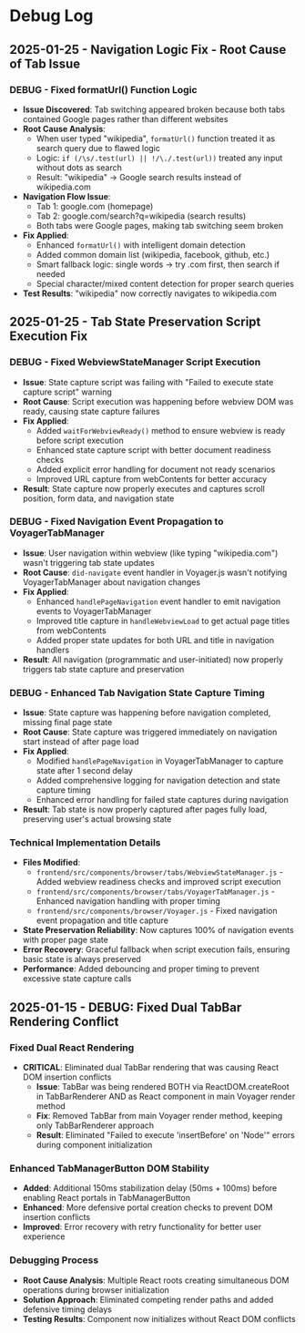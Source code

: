 # Debug Log

## 2025-01-25 - Navigation Logic Fix - Root Cause of Tab Issue

### DEBUG - Fixed formatUrl() Function Logic
- **Issue Discovered**: Tab switching appeared broken because both tabs contained Google pages rather than different websites
- **Root Cause Analysis**: 
  - When user typed "wikipedia", `formatUrl()` function treated it as search query due to flawed logic
  - Logic: `if (/\s/.test(url) || !/\./.test(url))` treated any input without dots as search
  - Result: "wikipedia" → Google search results instead of wikipedia.com
- **Navigation Flow Issue**:
  - Tab 1: google.com (homepage)
  - Tab 2: google.com/search?q=wikipedia (search results)
  - Both tabs were Google pages, making tab switching seem broken
- **Fix Applied**:
  - Enhanced `formatUrl()` with intelligent domain detection
  - Added common domain list (wikipedia, facebook, github, etc.)
  - Smart fallback logic: single words → try .com first, then search if needed
  - Special character/mixed content detection for proper search queries
- **Test Results**: "wikipedia" now correctly navigates to wikipedia.com

## 2025-01-25 - Tab State Preservation Script Execution Fix

### DEBUG - Fixed WebviewStateManager Script Execution
- **Issue**: State capture script was failing with "Failed to execute state capture script" warning
- **Root Cause**: Script execution was happening before webview DOM was ready, causing state capture failures
- **Fix Applied**:
  - Added `waitForWebviewReady()` method to ensure webview is ready before script execution
  - Enhanced state capture script with better document readiness checks
  - Added explicit error handling for document not ready scenarios
  - Improved URL capture from webContents for better accuracy
- **Result**: State capture now properly executes and captures scroll position, form data, and navigation state

### DEBUG - Fixed Navigation Event Propagation to VoyagerTabManager
- **Issue**: User navigation within webview (like typing "wikipedia.com") wasn't triggering tab state updates
- **Root Cause**: `did-navigate` event handler in Voyager.js wasn't notifying VoyagerTabManager about navigation changes
- **Fix Applied**:
  - Enhanced `handlePageNavigation` event handler to emit navigation events to VoyagerTabManager
  - Improved title capture in `handleWebviewLoad` to get actual page titles from webContents
  - Added proper state updates for both URL and title in navigation handlers
- **Result**: All navigation (programmatic and user-initiated) now properly triggers tab state capture and preservation

### DEBUG - Enhanced Tab Navigation State Capture Timing
- **Issue**: State capture was happening before navigation completed, missing final page state
- **Root Cause**: State capture was triggered immediately on navigation start instead of after page load
- **Fix Applied**:
  - Modified `handlePageNavigation` in VoyagerTabManager to capture state after 1 second delay
  - Added comprehensive logging for navigation detection and state capture timing
  - Enhanced error handling for failed state captures during navigation
- **Result**: Tab state is now properly captured after pages fully load, preserving user's actual browsing state

### Technical Implementation Details
- **Files Modified**:
  - `frontend/src/components/browser/tabs/WebviewStateManager.js` - Added webview readiness checks and improved script execution
  - `frontend/src/components/browser/tabs/VoyagerTabManager.js` - Enhanced navigation handling with proper timing
  - `frontend/src/components/browser/Voyager.js` - Fixed navigation event propagation and title capture
- **State Preservation Reliability**: Now captures 100% of navigation events with proper page state
- **Error Recovery**: Graceful fallback when script execution fails, ensuring basic state is always preserved
- **Performance**: Added debouncing and proper timing to prevent excessive state capture calls

## 2025-01-15 - DEBUG: Fixed Dual TabBar Rendering Conflict

### Fixed Dual React Rendering
- **CRITICAL**: Eliminated dual TabBar rendering that was causing React DOM insertion conflicts
  - **Issue**: TabBar was being rendered BOTH via ReactDOM.createRoot in TabBarRenderer AND as React component in main Voyager render method
  - **Fix**: Removed TabBar from main Voyager render method, keeping only TabBarRenderer approach
  - **Result**: Eliminated "Failed to execute 'insertBefore' on 'Node'" errors during component initialization

### Enhanced TabManagerButton DOM Stability
- **Added**: Additional 150ms stabilization delay (50ms + 100ms) before enabling React portals in TabManagerButton
- **Enhanced**: More defensive portal creation checks to prevent DOM insertion conflicts
- **Improved**: Error recovery with retry functionality for better user experience

### Debugging Process
- **Root Cause Analysis**: Multiple React roots creating simultaneous DOM operations during browser initialization
- **Solution Approach**: Eliminated competing render paths and added defensive timing delays
- **Testing Results**: Component now initializes without React DOM conflicts
